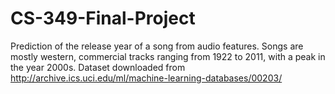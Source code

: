 # CS-349-Final-Project
Prediction of the release year of a song from audio features. Songs are mostly western, commercial tracks ranging from 1922 to 2011, with a peak in the year 2000s. Dataset downloaded from http://archive.ics.uci.edu/ml/machine-learning-databases/00203/


